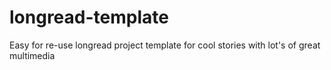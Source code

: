 # longread-template
Easy for re-use longread project template for cool stories with lot's of great multimedia 

